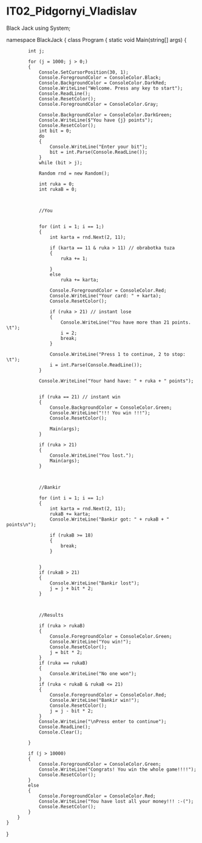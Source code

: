 # IT02_Pidgornyi_Vladislav
Black Jack
using System;
 
namespace BlackJack
{
    class Program
    {
        static void Main(string[] args)
        {
            
            int j;
 
            for (j = 1000; j > 0;)
            {
                Console.SetCursorPosition(30, 1);
                Console.ForegroundColor = ConsoleColor.Black;
                Console.BackgroundColor = ConsoleColor.DarkRed;
                Console.WriteLine("Welcome. Press any key to start");
                Console.ReadLine();
                Console.ResetColor();
                Console.ForegroundColor = ConsoleColor.Gray;
 
                Console.BackgroundColor = ConsoleColor.DarkGreen;
                Console.WriteLine($"You have {j} points");
                Console.ResetColor();
                int bit = 0;
                do
                {
                    Console.WriteLine("Enter your bit");
                    bit = int.Parse(Console.ReadLine());
                }
                while (bit > j);
               
                Random rnd = new Random();
 
                int ruka = 0;
                int rukaB = 0;
 
 
 
                //You
 
 
                for (int i = 1; i == 1;)
                {
                    int karta = rnd.Next(2, 11);
 
                    if (karta == 11 & ruka > 11) // obrabotka tuza
                    {
                        ruka += 1;
 
                    }
                    else
                        ruka += karta;
 
                    Console.ForegroundColor = ConsoleColor.Red;
                    Console.WriteLine("Your card: " + karta);
                    Console.ResetColor();
 
                    if (ruka > 21) // instant lose
                    {
                        Console.WriteLine("You have more than 21 points. \t");
                        i = 2;
                        break;
                    }
 
                    Console.WriteLine("Press 1 to continue, 2 to stop: \t");
                    i = int.Parse(Console.ReadLine());
                }
 
                Console.WriteLine("Your hand have: " + ruka + " points");
 
 
                if (ruka == 21) // instant win
                {
                    Console.BackgroundColor = ConsoleColor.Green;
                    Console.WriteLine("!!! You win !!!");
                    Console.ResetColor();
 
                    Main(args);
                }
 
                if (ruka > 21)
                {
                    Console.WriteLine("You lost.");
                    Main(args);
                }
 
 
 
                //Bankir
 
                for (int i = 1; i == 1;)
                {
                    int karta = rnd.Next(2, 11);
                    rukaB += karta;
                    Console.WriteLine("Bankir got: " + rukaB + " points\n");
 
                    if (rukaB >= 18)
                    {
                        break;
                    }
                    
 
                }
                if (rukaB > 21)
                {
                    Console.WriteLine("Bankir lost");
                    j = j + bit * 2;
                }
 
 
 
                //Results
 
                if (ruka > rukaB)
                {
                    Console.ForegroundColor = ConsoleColor.Green;
                    Console.WriteLine("You win!");
                    Console.ResetColor();
                    j = bit * 2;
                }
                if (ruka == rukaB)
                {
                    Console.WriteLine("No one won");
                }
                if (ruka < rukaB & rukaB <= 21)
                {
                    Console.ForegroundColor = ConsoleColor.Red;
                    Console.WriteLine("Bankir win!");
                    Console.ResetColor();
                    j = j - bit * 2;
                }
                Console.WriteLine("\nPress enter to continue");
                Console.ReadLine();
                Console.Clear();
                
            }
 
            if (j > 10000)
            {
                Console.ForegroundColor = ConsoleColor.Green;
                Console.WriteLine("Congrats! You win the whole game!!!!");
                Console.ResetColor();
            }
            else
            {
                Console.ForegroundColor = ConsoleColor.Red;
                Console.WriteLine("You have lost all your money!!! :-(");
                Console.ResetColor();
            }
        }
    }
}

